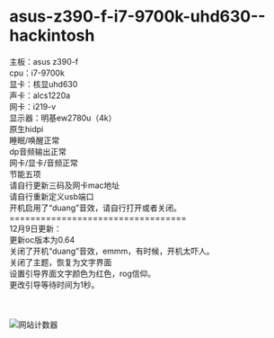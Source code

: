 # asus-z390-f-i7-9700k-uhd630--hackintosh
主板：asus z390-f</br>
cpu：i7-9700k</br>
显卡：核显uhd630</br>
声卡：alcs1220a</br>
网卡：i219-v</br>
显示器：明基ew2780u（4k）</br>
原生hidpi</br>
睡眠/唤醒正常</br>
dp音频输出正常</br>
网卡/显卡/音频正常</br>
节能五项</br>
请自行更新三码及网卡mac地址</br>
请自行重新定义usb端口</br>
开机启用了“duang”音效，请自行打开或者关闭。</br>
==================================</br>
12月9日更新：</br>
更新oc版本为0.64</br>
关闭了开机“duang”音效，emmm，有时候，开机太吓人。</br>
关闭了主题，恢复为文字界面</br>
设置引导界面文字颜色为红色，rog信仰。</br>
更改引导等待时间为1秒。
</br>
</br>
</br>
</br><img src="https://www.mfwztj.com/hit.php?id=yumaak&nd=1&style=61" border="0" alt="网站计数器"></img>
